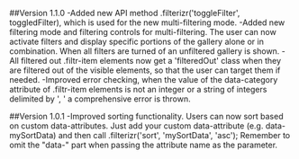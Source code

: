 ##Version 1.1.0
-Added new API method .filterizr('toggleFilter', toggledFilter), which is used for the new multi-filtering mode.
-Added new filtering mode and filtering controls for multi-filtering. The user can now activate filters and display specific portions of the gallery alone or in combination. When all filters are turned of an unfiltered gallery is shown.
-All filtered out .filtr-item elements now get a 'filteredOut' class when they are filtered out of the visible elements, so that the user can target them if needed.
-Improved error checking, when the value of the data-category attribute of .filtr-item elements is not an integer or a string of integers delimited by ', ' a comprehensive error is thrown.

##Version 1.0.1
-Improved sorting functionality. Users can now sort based on custom data-attributes. Just add your custom data-attribute
(e.g. data-mySortData) and then call
.filterizr('sort', 'mySortData', 'asc');
Remember to omit the "data-" part when passing the attribute name as the parameter.
